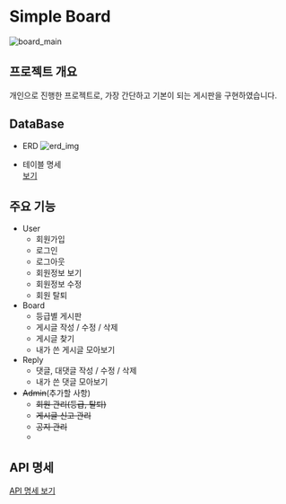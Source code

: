 # Simple Board
![board_main](https://user-images.githubusercontent.com/46676608/143483994-692464c5-a289-43bf-8785-5faa82b7a407.jpg)

## 프로젝트 개요
개인으로 진행한 프로젝트로, 가장 간단하고 기본이 되는 게시판을 구현하였습니다.

## DataBase
- ERD
![erd_img](https://user-images.githubusercontent.com/46676608/143050907-2f85bdf3-6557-45fd-93c0-765eb4fcf46f.jpg)

- 테이블 명세<br>
 [보기](https://www.notion.so/b0b18d840f654013af9fa60d1998d106)

## 주요 기능
- User
    - 회원가입
    - 로그인
    - 로그아웃
    - 회원정보 보기
    - 회원정보 수정
    - 회원 탈퇴
- Board
    - 등급별 게시판
    - 게시글 작성 / 수정 / 삭제
    - 게시글 찾기
    - 내가 쓴 게시글 모아보기
- Reply
    - 댓글, 대댓글 작성 / 수정 / 삭제
    - 내가 쓴 댓글 모아보기
- ~~Admin~~(추가할 사항)
    - ~~회원 관리(등급, 탈퇴)~~
    - ~~게시글 신고 관리~~
    - ~~공지 관리~~
    - 
## API 명세
[API 명세 보기](https://www.notion.so/API-79818fbe60ba4466a18a0c97d9e4017f)

